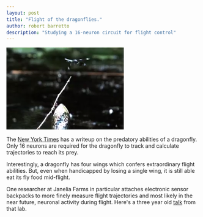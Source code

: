 ```yaml
---
layout: post
title: "Flight of the dragonflies."
author: robert barretto
description: "Studying a 16-neuron circuit for flight control"
---
```

![Dragonfly evading bullfrog. (from New York Times)](/img/posts/2013-04-04-evading_dragonfly.png) 

The [New York Times](http://www.nytimes.com/2013/04/02/science/dragonflies-natures-deadly-drone-but-prettier.html) has a writeup on the predatory abilities of a dragonfly.  Only 16 neurons are required for the dragonfly to track and calculate trajectories to reach its prey. 

Interestingly, a dragonfly has four wings which confers extraordinary flight abilities. But, even when handicapped by losing a single wing, it is still able eat its fly food mid-flight.

One researcher at Janelia Farms in particular attaches electronic sensor backpacks to more finely measure flight trajectories and most likely in the near future, neuronal activity during flight.  Here's a three year old [talk](http://vimeo.com/16298313) from that lab.